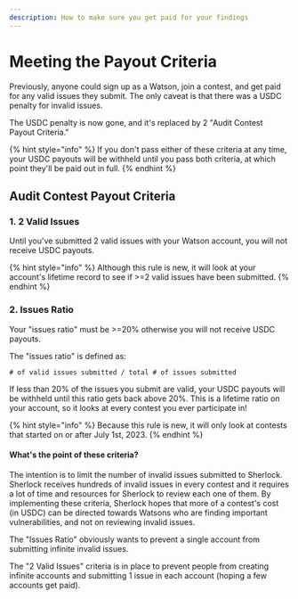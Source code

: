 ```yaml
---
description: How to make sure you get paid for your findings
---
```


# Meeting the Payout Criteria

Previously, anyone could sign up as a Watson, join a contest, and get paid for any valid issues they submit. The only caveat is that there was a USDC penalty for invalid issues.&#x20;

The USDC penalty is now gone, and it's replaced by 2 "Audit Contest Payout Criteria."

{% hint style="info" %}
If you don't pass either of these criteria at any time, your USDC payouts will be withheld until you pass both criteria, at which point they'll be paid out in full.&#x20;
{% endhint %}

## Audit Contest Payout Criteria

### 1. 2 Valid Issues

Until you've submitted 2 valid issues with your Watson account, you will not receive USDC payouts.&#x20;

{% hint style="info" %}
Although this rule is new, it will look at your account's lifetime record to see if >=2 valid issues have been submitted.&#x20;
{% endhint %}

### 2. Issues Ratio

Your "issues ratio" must be >=20% otherwise you will not receive USDC payouts.

The "issues ratio" is defined as:

```
# of valid issues submitted / total # of issues submitted
```

If less than 20% of the issues you submit are valid, your USDC payouts will be withheld until this ratio gets back above 20%. This is a lifetime ratio on your account, so it looks at every contest you ever participate in!

{% hint style="info" %}
Because this rule is new, it will only look at contests that started on or after July 1st, 2023.&#x20;
{% endhint %}

#### What's the point of these criteria?

The intention is to limit the number of invalid issues submitted to Sherlock. Sherlock receives hundreds of invalid issues in every contest and it requires a lot of time and resources for Sherlock to review each one of them. By implementing these criteria, Sherlock hopes that more of a contest's cost (in USDC) can be directed towards Watsons who are finding important vulnerabilities, and not on reviewing invalid issues.&#x20;

The "Issues Ratio" obviously wants to prevent a single account from submitting infinite invalid issues.

The "2 Valid Issues" criteria is in place to prevent people from creating infinite accounts and submitting 1 issue in each account (hoping a few accounts get paid).&#x20;

